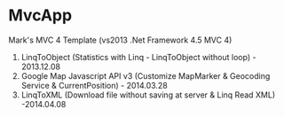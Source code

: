 MvcApp
======

Mark's MVC 4 Template (vs2013 .Net Framework 4.5 MVC 4)<br/>
1. LinqToObject (Statistics with Linq - LinqToObject without loop) - 2013.12.08<br/>
2. Google Map Javascript API v3 (Customize MapMarker & Geocoding Service & CurrentPosition) - 2014.03.28<br/>
3. LinqToXML (Download file without saving at server & Linq Read XML) -2014.04.08<br/>
